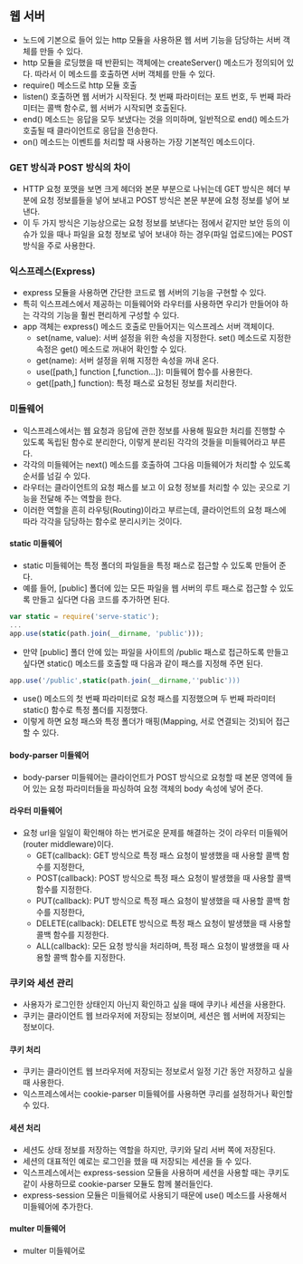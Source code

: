 ## 웹 서버
- 노드에 기본으로 들어 있는 http 모듈을 사용하묜 웹 서버 기능을 담당하는 서버 객체를 만들 수 있다.
- http 모듈을 로딩했을 때 반환되는 객체에는 createServer() 메소드가 정의되어 있다. 따라서 이 메소드를 호출하면 서버 객체를 만들 수 있다.
- require() 메소드로 http 모듈 호출
- listen() 호출하면 웹 서버가 시작된다. 첫 번째 파라미터는 포트 번호, 두 번째 파라미터는 콜백 함수로, 웹 서버가 시작되면 호출된다.
- end() 메소드는 응답을 모두 보냈다는 것을 의미하며, 일반적으로 end() 메소드가 호출될 때 클라이언트로 응답을 전송한다.
- on() 메소드는 이벤트를 처리할 때 사용하는 가장 기본적인 메소드이다.

### GET 방식과 POST 방식의 차이
- HTTP 요청 포맷을 보면 크게 헤더와 본문 부분으로 나뉘는데 GET 방식은 헤더 부분에 요청 정보를들을 넣어 보내고 POST 방식은 본문 부분에 요청 정보를 넣어 보낸다.
- 이 두 가지 방식은 기능상으로는 요청 정보를 보낸다는 점에서 같지만 보안 등의 이슈가 있을 때나 파일을 요청 정보로 넣어 보내야 하는 경우(파일 업로드)에는 POST 방식을 주로 사용한다.

### 익스프레스(Express)
- express 모듈을 사용하면 간단한 코드로 웹 서버의 기능을 구현할 수 있다.
- 특히 익스프레스에서 제공하는 미들웨어와 라우터를 사용하면 우리가 만들어야 하는 각각의 기능을 훨씬 편리하게 구성할 수 있다.
- app 객체는 express() 메소드 호출로 만들어지는 익스프레스 서버 객체이다.
  - set(name, value): 서버 설정을 위한 속성을 지정한다. set() 메소드로 지정한 속정은 get() 메소드로 꺼내어 확인할 수 있다.
  - get(name): 서버 설정을 위해 지정한 속성을 꺼내 온다.
  - use([path,] function [,function...]): 미들웨어 함수를 사용한다.
  - get([path,] function): 특정 패스로 요청된 정보를 처리한다.

### 미들웨어
- 익스프레스에서는 웹 요청과 응답에 관한 정보를 사용해 필요한 처리를 진행할 수 있도록 독립된 함수로 분리한다, 이렇게 분리된 각각의 것들을 미들웨어라고 부른다.
- 각각의 미들웨어는 next() 메소드를 호출하여 그다음 미들웨어가 처리할 수 있도록 순서를 넘길 수 있다.
- 라우터는 클라이언트의 요청 패스를 보고 이 요청 정보를 처리할 수 있는 곳으로 기능을 전달해 주는 역할을 한다.
- 이러한 역할을 흔히 라우팅(Routing)이라고 부르는데, 클라이언트의 요청 패스에 따라 각각을 담당하는 함수로 분리시키는 것이다.

#### static 미들웨어
- static 미들웨어는 특정 폴더의 파일들을 특정 패스로 접근할 수 있도록 만들어 준다.
- 예를 들어, [public] 폴더에 있는 모든 파일을 웹 서버의 루트 패스로 접근할 수 있도록 만들고 싶다면 다음 코드를 추가하면 된다.
```js
var static = require('serve-static');
...
app.use(static(path.join(__dirname, 'public')));
```
- 만약 [public] 폴더 안에 있는 파일을 사이트의 /public 패스로 접근하도록 만들고 싶다면 static() 메소드를 호출할 때 다음과 같이 패스를 지정해 주면 된다.
```js
app.use('/public',static(path.join(__dirname,''public')))
```
- use() 메소드의 첫 번째 파라미터로 요청 패스를 지정했으며 두 번째 파라미터 static() 함수로 특정 폴더를 지정했다. 
- 이렇게 하면 요청 패스와 특정 폴더가 매핑(Mapping, 서로 연결되는 것)되어 접근할 수 있다.

#### body-parser 미들웨어
- body-parser 미들웨어는 클라이언트가 POST 방식으로 요청할 때 본문 영역에 들어 있는 요청 파라미터들을 파싱하여 요청 객체의 body 속성에 넣어 준다.

#### 라우터 미들웨어
- 요청 url을 일일이 확인해야 하는 번거로운 문제를 해결하는 것이 라우터 미들웨어(router middleware)이다.
  - GET(callback): GET 방식으로 특정 패스 요청이 발생했을 때 사용할 콜백 함수를 지정한다,
  - POST(callback): POST 방식으로 특정 패스 요청이 발생했을 때 사용할 콜백 함수를 지정한다.
  - PUT(callback): PUT 방식으로 특정 패스 요청이 발생했을 때 사용할 콜백 함수를 지정한다,
  - DELETE(callback): DELETE 방식으로 특정 패스 요청이 발생했을 때 사용할 콜백 함수를 지정한다. 
  - ALL(callback): 모든 요청 방식을 처리하며, 특정 패스 요청이 발생했을 때 사용할 콜백 함수를 지정한다.

### 쿠키와 세션 관리
- 사용자가 로그인한 상태인지 아닌지 확인하고 싶을 때에 쿠키나 세션을 사용한다.
- 쿠키는 클라이언트 웹 브라우저에 저장되는 정보이며, 세션은 웹 서버에 저장되는 정보이다.

#### 쿠키 처리
- 쿠키는 클라이언트 웹 브라우저에 저장되는 정보로서 일정 기간 동안 저장하고 싶을 때 사용한다.
- 익스프레스에서는 cookie-parser 미들웨어를 사용하면 쿠리를 설정하거나 확인할 수 있다.

#### 세션 처리
- 세션도 상태 정보를 저장하는 역할을 하지만, 쿠키와 달리 서버 쪽에 저장된다. 
- 세션의 대표적인 예로는 로그인을 헸을 때 저장되는 세션을 들 수 있다.
- 익스프레스에서는 express-session 모듈을 사용하며 세션을 사용할 때는 쿠키도 같이 사용하므로 cookie-parser 모듈도 함께 불러들인다.
- express-session 모듈은 미들웨어로 사용되기 때문에 use() 메소드를 사용해서 미들웨어에 추가한다.

#### multer 미들웨어
- multer 미들웨어로 
